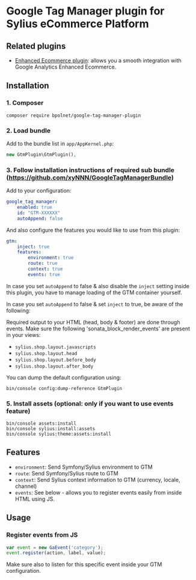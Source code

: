 # Google Tag Manager plugin for Sylius eCommerce Platform

## Related plugins

* [Enhanced Ecommerce plugin](https://github.com/stefandoorn/google-tag-manager-enhanced-ecommerce-plugin): allows you a smooth integration with
  Google Analytics Enhanced Ecommerce.

## Installation

### 1. Composer

`composer require bpolnet/google-tag-manager-plugin`

### 2. Load bundle

Add to the bundle list in `app/AppKernel.php`:

```php
new GtmPlugin\GtmPlugin(),
```

### 3. Follow installation instructions of required sub bundle (https://github.com/xyNNN/GoogleTagManagerBundle)

Add to your configuration:

```yaml
google_tag_manager:
    enabled: true
    id: "GTM-XXXXXX"
    autoAppend: false
```

And also configure the features you would like to use from this plugin:

```yaml
gtm:
    inject: true
    features:
        environment: true
        route: true
        context: true
        events: true
```

In case you set `autoAppend` to false & also disable the `inject` setting inside this plugin, you have to manage loading of the GTM container yourself.

In case you set `autoAppend` to false & set `inject` to true, be aware of the following:

Required output to your HTML (head, body & footer) are done through events. Make sure the following 'sonata_block_render_events' are present in your views:

* `sylius.shop.layout.javascripts`
* `sylius.shop.layout.head`
* `sylius.shop.layout.before_body`
* `sylius.shop.layout.after_body`

You can dump the default configuration using:

```
bin/console config:dump-reference GtmPlugin
```

### 5. Install assets (optional: only if you want to use events feature)

```
bin/console assets:install 
bin/console sylius:install:assets
bin/console sylius:theme:assets:install
```

## Features

* `environment`: Send Symfony/Sylius environment to GTM
* `route`: Send Symfony/Sylius route to GTM
* `context`: Send Sylius context information to GTM (currency, locale, channel)
* `events`: See below - allows you to register events easily from inside HTML using JS.

## Usage

### Register events from JS
 
```javascript
var event = new GaEvent('category');
event.register(action, label, value);
```

Make sure also to listen for this specific event inside your GTM configuration.
